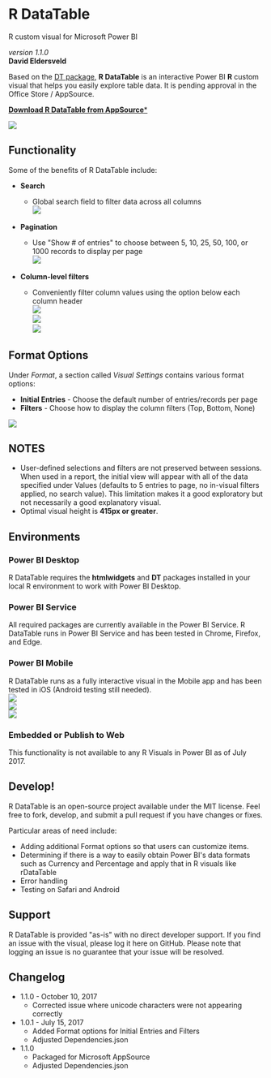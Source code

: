 # R DataTable

R custom visual for Microsoft Power BI  

*version 1.1.0*  
**David Eldersveld**  

Based on the [DT package](https://rstudio.github.io/DT/), **R DataTable** is an interactive Power BI **R** custom visual that helps you easily explore table data. It is pending approval in the Office Store / AppSource.

[**Download R DataTable from AppSource***](https://appsource.microsoft.com/en-us/product/power-bi-visuals/WA104381459?tab=Overview)
 

![](https://github.com/deldersveld/rDataTable/raw/master/images/rDataTable.PNG)

  
## Functionality  
Some of the benefits of R DataTable include:  

* **Search** 
  * Global search field to filter data across all columns  
  ![](https://github.com/deldersveld/rDataTable/raw/master/images/GlobalSearch.PNG)  
  
* **Pagination**
  * Use "Show # of entries" to choose between 5, 10, 25, 50, 100, or 1000 records to display per page  
  ![](https://github.com/deldersveld/rDataTable/raw/master/images/ShowEntries.PNG)  
  
* **Column-level filters**
  * Conveniently filter column values using the option below each column header  
  ![](https://github.com/deldersveld/rDataTable/raw/master/images/ColumnFilters1.PNG)  
  ![](https://github.com/deldersveld/rDataTable/raw/master/images/ColumnFilters2.PNG)  
  ![](https://github.com/deldersveld/rDataTable/raw/master/images/ColumnFilters3.PNG)  
  
## Format Options
Under *Format*, a section called *Visual Settings* contains various format options:
* **Initial Entries** - Choose the default number of entries/records per page
* **Filters** - Choose how to display the column filters (Top, Bottom, None)

![](https://github.com/deldersveld/rDataTable/raw/master/images/FormatOptions.PNG)  


## NOTES
* User-defined selections and filters are not preserved between sessions. When used in a report, the initial view will appear with all of the data specified under Values (defaults to 5 entries to page, no in-visual filters applied, no search value). This limitation makes it a good exploratory but not necessarily a good explanatory visual.
* Optimal visual height is **415px or greater**.

## Environments  

### Power BI Desktop
R DataTable requires the **htmlwidgets** and **DT** packages installed in your local R environment to work with Power BI Desktop.

### Power BI Service
All required packages are currently available in the Power BI Service. R DataTable runs in Power BI Service and has been tested in Chrome, Firefox, and Edge.

### Power BI Mobile
R DataTable runs as a fully interactive visual in the Mobile app and has been tested in iOS (Android testing still needed).  
![](https://github.com/deldersveld/rDataTable/raw/master/images/iOS0.jpg)   
![](https://github.com/deldersveld/rDataTable/raw/master/images/iOS1.jpg)   
![](https://github.com/deldersveld/rDataTable/raw/master/images/iOS2.jpg)

### Embedded or Publish to Web
This functionality is not available to any R Visuals in Power BI as of July 2017.
  
  
## Develop!		
R DataTable is an open-source project available under the MIT license. Feel free to fork, develop, and submit a pull request if you have changes or fixes.  		
		
Particular areas of need include:  		
* Adding additional Format options so that users can customize items.		
* Determining if there is a way to easily obtain Power BI's data formats such as Currency and Percentage and apply that in R visuals like rDataTable		
* Error handling		
* Testing on Safari and Android  
 
  
## Support
R DataTable is provided "as-is" with no direct developer support. If you find an issue with the visual, please log it here on GitHub. Please note that logging an issue is no guarantee that your issue will be resolved.


## Changelog
* 1.1.0 - October 10, 2017
  * Corrected issue where unicode characters were not appearing correctly
* 1.0.1 - July 15, 2017
  * Added Format options for Initial Entries and Filters
  * Adjusted Dependencies.json
* 1.1.0 
  * Packaged for Microsoft AppSource
  * Adjusted Dependencies.json
